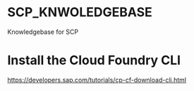 # SCP_KNWOLEDGEBASE
Knowledgebase for SCP


# Install the Cloud Foundry CLI
https://developers.sap.com/tutorials/cp-cf-download-cli.html
